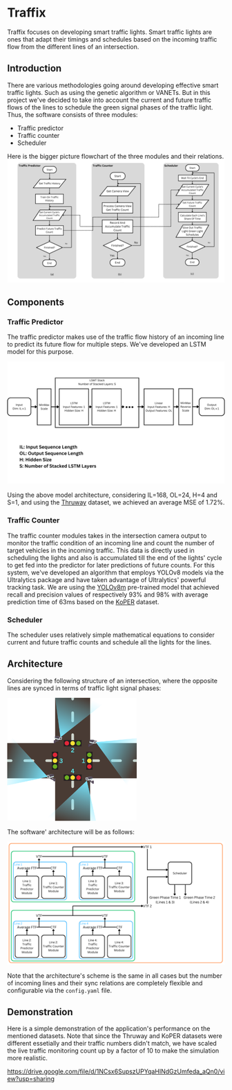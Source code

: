 # Traffix

Traffix focuses on developing smart traffic lights. Smart traffic lights are ones that adapt their timings and schedules based on the incoming traffic flow from the different lines of an intersection.

## Introduction

There are various methodologies going around developing effective smart traffic lights. Such as using the genetic algorithm or VANETs. But in this project we've decided to take into account the current and future traffic flows of the lines to schedule the green signal phases of the traffic light. Thus, the software consists of three modules:
- Traffic predictor
- Traffic counter
- Scheduler

Here is the bigger picture flowchart of the three modules and their relations.
<img width=600vw src="./assets/modules.png"/>

## Components

### Traffic Predictor

The traffic predictor makes use of the traffic flow history of an incoming line to predict its future flow for multiple steps. We've developed an LSTM model for this purpose.

<img width=600vw src="./assets/predictor.png"/>

Using the above model architecture, considering IL=168, OL=24, H=4 and S=1, and using the <a href="https://data.ny.gov/Transportation/Thruway-E-ZPass-Cash-Hourly-Usage-by-Plaza-Beginni/2hz2-2s5g/about_data">Thruway</a> dataset, we achieved an average MSE of 1.72%.

### Traffic Counter

The traffic counter modules takes in the intersection camera output to monitor the traffic condition of an incoming line and count the number of target vehicles in the incoming traffic. This data is directly used in scheduling the lights and also is accumulated till the end of the lights' cycle to get fed into the predictor for later predictions of future counts. For this system, we've developed an algorithm that employs YOLOv8 models via the Ultralytics package and have taken advantage of Ultralytics' powerful tracking task. We are using the <a href="https://docs.ultralytics.com/tasks/detect/#models">YOLOv8m</a> pre-trained model that achieved recall and precision values of respectively 93% and 98% with average prediction time of 63ms based on the <a href="http://www.uni-ulm.de/in/mrm/forschung/datensaetze.html">KoPER</a> dataset.

### Scheduler

The scheduler uses relatively simple mathematical equations to consider current and future traffic counts and schedule all the lights for the lines.

## Architecture

Considering the following structure of an intersection, where the opposite lines are synced in terms of traffic light signal phases:

<img width=300vw src="./assets/intersection.png"/>

The software' architecture will be as follows:

<img width=600vw src="./assets/architecture.png"/>

Note that the architecture's scheme is the same in all cases but the number of incoming lines and their sync relations are completely flexible and configurable via the `config.yaml` file.

## Demonstration

Here is a simple demonstration of the application's performance on the mentioned datasets. Note that since the Thruway and KoPER datasets were different essetially and their traffic numbers didn't match, we have scaled the live traffic monitoring count up by a factor of 10 to make the simulation more realistic.

https://drive.google.com/file/d/1NCsx6SupszUPYqaHINdGzUmfeda_aQn0/view?usp=sharing
